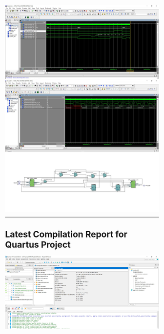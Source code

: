 ![Modelsim_01](modelsim_01.jpg)
![Modelsim_02](modelsim_02.jpg)
![RLT](RLT.jpg)

---

# Latest Compilation Report for Quartus Project

![Quartus_01](Quartus_01.jpg)